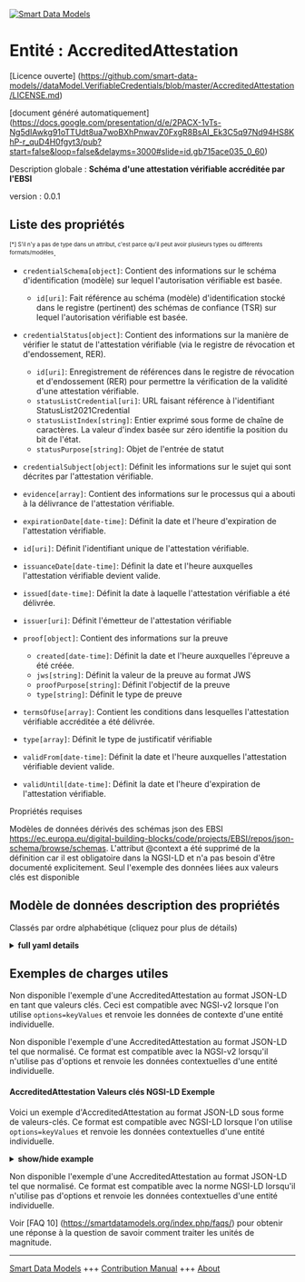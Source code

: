 <!-- 10-Header -->  
[![Smart Data Models](https://smartdatamodels.org/wp-content/uploads/2022/01/SmartDataModels_logo.png "Logo")](https://smartdatamodels.org)  
Entité : AccreditedAttestation  
==============================<!-- /10-Header -->  
<!-- 15-License -->  
[Licence ouverte] (https://github.com/smart-data-models//dataModel.VerifiableCredentials/blob/master/AccreditedAttestation/LICENSE.md)  
[document généré automatiquement] (https://docs.google.com/presentation/d/e/2PACX-1vTs-Ng5dIAwkg91oTTUdt8ua7woBXhPnwavZ0FxgR8BsAI_Ek3C5q97Nd94HS8KhP-r_quD4H0fgyt3/pub?start=false&loop=false&delayms=3000#slide=id.gb715ace035_0_60)  
<!-- /15-License -->  
<!-- 20-Description -->  
Description globale : **Schéma d'une attestation vérifiable accréditée par l'EBSI**  
version : 0.0.1  
<!-- /20-Description -->  
<!-- 30-PropertiesList -->  

## Liste des propriétés  

<sup><sub>[*] S'il n'y a pas de type dans un attribut, c'est parce qu'il peut avoir plusieurs types ou différents formats/modèles</sub></sup>.  
- `credentialSchema[object]`: Contient des informations sur le schéma d'identification (modèle) sur lequel l'autorisation vérifiable est basée.  	- `id[uri]`: Fait référence au schéma (modèle) d'identification stocké dans le registre (pertinent) des schémas de confiance (TSR) sur lequel l'autorisation vérifiable est basée.    
- `credentialStatus[object]`: Contient des informations sur la manière de vérifier le statut de l'attestation vérifiable (via le registre de révocation et d'endossement, RER).  	- `id[uri]`: Enregistrement de références dans le registre de révocation et d'endossement (RER) pour permettre la vérification de la validité d'une attestation vérifiable.    
	- `statusListCredential[uri]`: URL faisant référence à l'identifiant StatusList2021Credential    
	- `statusListIndex[string]`: Entier exprimé sous forme de chaîne de caractères. La valeur d'index basée sur zéro identifie la position du bit de l'état.    
	- `statusPurpose[string]`: Objet de l'entrée de statut    
- `credentialSubject[object]`: Définit les informations sur le sujet qui sont décrites par l'attestation vérifiable.  	  
- `evidence[array]`: Contient des informations sur le processus qui a abouti à la délivrance de l'attestation vérifiable.  - `expirationDate[date-time]`: Définit la date et l'heure d'expiration de l'attestation vérifiable.  - `id[uri]`: Définit l'identifiant unique de l'attestation vérifiable.  - `issuanceDate[date-time]`: Définit la date et l'heure auxquelles l'attestation vérifiable devient valide.  - `issued[date-time]`: Définit la date à laquelle l'attestation vérifiable a été délivrée.  - `issuer[uri]`: Définit l'émetteur de l'attestation vérifiable  - `proof[object]`: Contient des informations sur la preuve  	- `created[date-time]`: Définit la date et l'heure auxquelles l'épreuve a été créée.    
	- `jws[string]`: Définit la valeur de la preuve au format JWS    
	- `proofPurpose[string]`: Définit l'objectif de la preuve    
	- `type[string]`: Définit le type de preuve    
- `termsOfUse[array]`: Contient les conditions dans lesquelles l'attestation vérifiable accréditée a été délivrée.  - `type[array]`: Définit le type de justificatif vérifiable  - `validFrom[date-time]`: Définit la date et l'heure auxquelles l'attestation vérifiable devient valide.  - `validUntil[date-time]`: Définit la date et l'heure d'expiration de l'attestation vérifiable.  <!-- /30-PropertiesList -->  
<!-- 35-RequiredProperties -->  
Propriétés requises  
<!-- /35-RequiredProperties -->  
<!-- 40-RequiredProperties -->  
Modèles de données dérivés des schémas json des EBSI https://ec.europa.eu/digital-building-blocks/code/projects/EBSI/repos/json-schema/browse/schemas. L'attribut @context a été supprimé de la définition car il est obligatoire dans la NGSI-LD et n'a pas besoin d'être documenté explicitement. Seul l'exemple des données liées aux valeurs clés est disponible  
<!-- /40-RequiredProperties -->  
<!-- 50-DataModelHeader -->  
## Modèle de données description des propriétés  
Classés par ordre alphabétique (cliquez pour plus de détails)  
<!-- /50-DataModelHeader -->  
<!-- 60-ModelYaml -->  
<details><summary><strong>full yaml details</strong></summary>    
```yaml  
AccreditedAttestation:    
  description: Schema of an EBSI Accredited Verifiable Attestation    
  properties:    
    credentialSchema:    
      description: Contains information about the credential schema (template) on which the Verifiable Authorisation is based    
      properties:    
        id:    
          description: References the credential schema (template) stored on the (relevant) Trusted Schemas Registry (TSR) on which the Verifiable Authorisation is based    
          format: uri    
          type: string    
          x-ngsi:    
            type: Property    
        type:    
          description: Defines credential schema type    
          enum:    
            - FullJsonSchemaValidator2021    
          type: string    
          x-ngsi:    
            type: Property    
      required:    
        - id    
        - type    
      type: object    
      x-ngsi:    
        type: Property    
    credentialStatus:    
      description: 'Contains information about how to verify the status of the Verifiable Attestation (via the Revocation and Endorsement Registry, RER)'    
      properties:    
        id:    
          description: References record in the Revocation and Endorsement Registry (RER) to enable verification of a Verifiable Attestation’s validity    
          format: uri    
          type: string    
          x-ngsi:    
            type: Property    
        statusListCredential:    
          description: URL referencing the StatusList2021Credential    
          format: uri    
          type: string    
          x-ngsi:    
            type: Property    
        statusListIndex:    
          description: Integer expressed as a string. The zero based index value identifies the bit position of the status    
          type: string    
          x-ngsi:    
            type: Property    
        statusPurpose:    
          description: Purpose of the status entry    
          enum:    
            - revocation    
            - suspension    
          type: string    
          x-ngsi:    
            type: Property    
        type:    
          description: Defines the Verifiable Credential status type    
          type: string    
          x-ngsi:    
            type: Property    
      required:    
        - id    
        - type    
      type: object    
      x-ngsi:    
        type: Property    
    credentialSubject:    
      description: Defines information about the subject that is described by the Verifiable Attestation    
      properties:    
        id:    
          description: Defines the DID of the subject that is described by the Verifiable Attestation    
          format: uri    
          type: string    
          x-ngsi:    
            type: Property    
      type: object    
      x-ngsi:    
        type: Property    
    evidence:    
      description: Contains information about the process which resulted in the issuance of the Verifiable Attestation    
      items:    
        properties:    
          documentPresence:    
            items:    
              description: Description to be completed    
              type: string    
              x-ngsi:    
                type: Property    
            type: array    
          evidenceDocument:    
            items:    
              description: Description to be completed    
              type: string    
              x-ngsi:    
                type: Property    
            type: array    
          id:    
            description: 'If present, it MUST contain a URL that points to where more information about this instance of evidence can be found'    
            type: string    
            x-ngsi:    
              type: Property    
          subjectPresence:    
            description: Description to be completed    
            type: string    
            x-ngsi:    
              type: Property    
          type:    
            description: Defines the evidence type    
            items:    
              type: string    
            type: array    
            x-ngsi:    
              type: Property    
        required:    
          - id    
          - type    
        type: object    
      type: array    
      x-ngsi:    
        type: Property    
    expirationDate:    
      description: 'Defines the date and time, when the Verifiable Attestation expires'    
      format: date-time    
      type: string    
      x-ngsi:    
        type: Property    
    id:    
      description: Defines unique identifier of the Verifiable Attestation    
      format: uri    
      type: string    
      x-ngsi:    
        type: Property    
    issuanceDate:    
      description: 'Defines the date and time, when the Verifiable Attestation becomes valid'    
      format: date-time    
      type: string    
      x-ngsi:    
        type: Property    
    issued:    
      description: Defines when the Verifiable Attestation was issued    
      format: date-time    
      type: string    
      x-ngsi:    
        type: Property    
    issuer:    
      description: Defines the issuer of the Verifiable Attestation    
      format: uri    
      type: string    
      x-ngsi:    
        type: Property    
    proof:    
      description: Contains information about the proof    
      properties:    
        created:    
          description: 'Defines the date and time, when the proof has been created'    
          format: date-time    
          type: string    
          x-ngsi:    
            type: Property    
        jws:    
          description: Defines the proof value in JWS format    
          type: string    
          x-ngsi:    
            type: Property    
        proofPurpose:    
          description: Defines the purpose of the proof    
          type: string    
          x-ngsi:    
            type: Property    
        type:    
          description: Defines the proof type    
          type: string    
          x-ngsi:    
            type: Property    
        verificationMethod:    
          description: Contains information about the verification method / proof mechanisms    
          type: string    
          x-ngsi:    
            type: Property    
      required:    
        - type    
        - proofPurpose    
        - created    
        - verificationMethod    
        - jws    
      type: object    
      x-ngsi:    
        type: Property    
    termsOfUse:    
      description: Contains the terms under which the Accredited Verifiable Attestation was issued    
      items:    
        description: Description to be completed    
        properties:    
          id:    
            description: Contains a URL that points to where more information about this instance of terms of use can be found    
            format: uri    
            type: string    
            x-ngsi:    
              type: Property    
          type:    
            description: Defines the type of terms of use    
            type: string    
            x-ngsi:    
              type: Property    
        required:    
          - id    
          - type    
        type: object    
        x-ngsi:    
          type: Property    
      type: array    
      x-ngsi:    
        type: Property    
    type:    
      description: Defines the Verifiable Credential type    
      items:    
        type: string    
      type: array    
      x-ngsi:    
        type: Property    
    validFrom:    
      description: 'Defines the date and time, when the Verifiable Attestation becomes valid'    
      format: date-time    
      type: string    
      x-ngsi:    
        type: Property    
    validUntil:    
      description: 'Defines the date and time, when the Verifiable Attestation expires'    
      format: date-time    
      type: string    
      x-ngsi:    
        type: Property    
  required: []    
  type: object    
  x-derived-from: https://ec.europa.eu/digital-building-blocks/code/projects/EBSI/repos/json-schema/browse/schemas/ebsi-accredited-attestation/2022-11/schema.json    
  x-disclaimer: 'Redistribution and use in source and binary forms, with or without modification, are permitted  provided that the license conditions are met. Copyleft (c) 2022 Contributors to Smart Data Models Program'    
  x-license-url: https://github.com/smart-data-models/dataModel.VerifiableCredentials/blob/master/AccreditedAttestation/LICENSE.md    
  x-model-schema: ""    
  x-model-tags: 'EBSI, Verifiable Credentials'    
  x-version: 0.0.1    
```  
</details>    
<!-- /60-ModelYaml -->  
<!-- 70-MiddleNotes -->  
<!-- /70-MiddleNotes -->  
<!-- 80-Examples -->  
## Exemples de charges utiles  
Non disponible l'exemple d'une AccreditedAttestation au format JSON-LD en tant que valeurs clés. Ceci est compatible avec NGSI-v2 lorsque l'on utilise `options=keyValues` et renvoie les données de contexte d'une entité individuelle.  
Non disponible l'exemple d'une AccreditedAttestation au format JSON-LD tel que normalisé. Ce format est compatible avec la NGSI-v2 lorsqu'il n'utilise pas d'options et renvoie les données contextuelles d'une entité individuelle.  
#### AccreditedAttestation Valeurs clés NGSI-LD Exemple  
Voici un exemple d'AccreditedAttestation au format JSON-LD sous forme de valeurs-clés. Ce format est compatible avec NGSI-LD lorsque l'on utilise `options=keyValues` et renvoie les données contextuelles d'une entité individuelle.  
<details><summary><strong>show/hide example</strong></summary>    
```json  
{  
  "@context": ["https://www.w3.org/2018/credentials/v1"],  
  "id": "urn:uuid:58afcb57-81f9-4e8c-817b-01f0597d6801",  
  "type": [  
    "VerifiableCredential",  
    "VerifiableAttestation",  
    "AccreditedVerifiableAttestation"  
  ],  
  "issuer": "did:ebsi:00001234",  
  "issuanceDate": "2021-11-01T00:00:00Z",  
  "validFrom": "2021-11-01T00:00:00Z",  
  "expirationDate": "2024-06-22T14:11:44Z",  
  "issued": "2020-06-22T14:11:44Z",  
  "termsOfUse": [  
    {  
      "id": "https://essif.europa.eu/accreditation/45",  
      "type": "VerifiableAccreditation"  
    }  
  ],  
  "credentialSubject": {  
    "id": "did:ebsi:00001235"  
  },  
  "credentialStatus": {  
    "id": "https://essif.europa.eu/status/45",  
    "type": "CredentialsStatusList2020"  
  },  
  "credentialSchema": {  
    "id": "https://api-test.ebsi.eu/trusted-schemas-registry/v2/schemas/0x4a131e78474b35ca4c93d4904cae9f2013cd53794ce521f6fcfac17ac460c6e5",  
    "type": "FullJsonSchemaValidator2021"  
  }  
}  
```  
</details>  
Non disponible l'exemple d'une AccreditedAttestation au format JSON-LD tel que normalisé. Ce format est compatible avec la norme NGSI-LD lorsqu'il n'utilise pas d'options et renvoie les données contextuelles d'une entité individuelle.  
<!-- /80-Examples -->  
<!-- 90-FooterNotes -->  
<!-- /90-FooterNotes -->  
<!-- 95-Units -->  
Voir [FAQ 10] (https://smartdatamodels.org/index.php/faqs/) pour obtenir une réponse à la question de savoir comment traiter les unités de magnitude.  
<!-- /95-Units -->  
<!-- 97-LastFooter -->  
---  
[Smart Data Models](https://smartdatamodels.org) +++ [Contribution Manual](https://bit.ly/contribution_manual) +++ [About](https://bit.ly/Introduction_SDM)<!-- /97-LastFooter -->  
